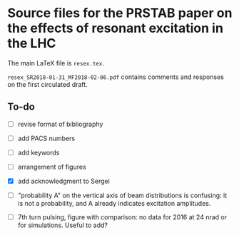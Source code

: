 Source files for the PRSTAB paper on the effects of resonant excitation in the LHC
==================================================================================

The main LaTeX file is `resex.tex`.

`resex_SR2018-01-31_MF2018-02-06.pdf` contains comments and responses on the first
circulated draft.

To-do
-----

- [ ] revise format of bibliography

- [ ] add PACS numbers

- [ ] add keywords

- [ ] arrangement of figures

- [X] add acknowledgment to Sergei

- [ ] "probability A" on the vertical axis of beam distributions is confusing:
it is not a probability, and A already indicates excitation amplitudes.

- [ ] 7th turn pulsing, figure with comparison: no data for 2016 at 24 nrad or
for simulations. Useful to add?
